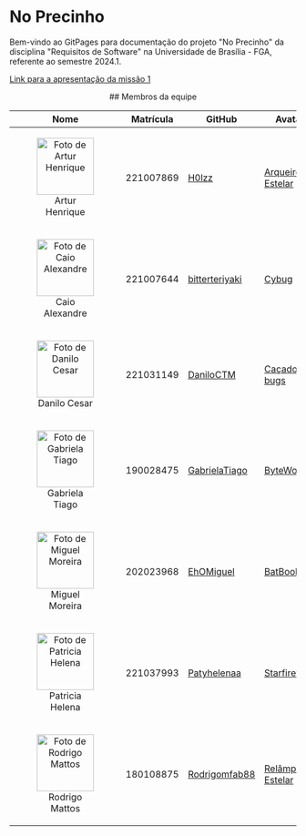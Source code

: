 # No Precinho

Bem-vindo ao GitPages para documentação do projeto "No Precinho" da disciplina "Requisitos de Software" na Universidade de Brasília - FGA, referente ao semestre 2024.1.

<a href="https://youtu.be/t5A6tq2jlvE"> Link para a apresentação da missão 1</a>


<center>
## Membros da equipe



| Nome            | Matrícula  | GitHub                                        | Avatar                                                                      |
|-----------------|------------|-----------------------------------------------|-----------------------------------------------------------------------------|
| <figure align="center"><img src="https://github.com/H0lzz.png" alt="Foto de Artur Henrique" width="100px"/><figcaption>Artur Henrique</figcaption></figure>  | 221007869  | [H0lzz](https://github.com/H0lzz)            | [Arqueiro Estelar](./faccao/#1-artur-henrique)                              |
| <figure align="center"><img src="https://github.com/bitterteriyaki.png" alt="Foto de Caio Alexandre" width="100px"/><figcaption>Caio Alexandre</figcaption></figure>  | 221007644  | [bitterteriyaki](https://github.com/bitterteriyaki) | [Cybug](./faccao/#2-caio-alexandre)                              |
| <figure align="center"><img src="https://github.com/DaniloCTM.png" alt="Foto de Danilo Cesar" width="100px"/><figcaption>Danilo Cesar</figcaption></figure>    | 221031149  | [DaniloCTM](https://github.com/DaniloCTM)    | [Caçador de bugs](./faccao/#3-danilo-cesar)                                |
| <figure align="center"><img src="https://github.com/GabrielaTiago.png" alt="Foto de Gabriela Tiago" width="100px"/><figcaption>Gabriela Tiago</figcaption></figure>  | 190028475  | [GabrielaTiago](https://github.com/GabrielaTiago) | [ByteWoman](./faccao/#4-gabriela-tiago)                              |
| <figure align="center"><img src="https://github.com/EhOMiguel.png" alt="Foto de Miguel Moreira" width="100px"/><figcaption>Miguel Moreira</figcaption></figure>  | 202023968  | [EhOMiguel](https://github.com/EhOMiguel)    | [BatBoolean](./faccao/#5-miguel-moreira-lider-de-faccao)  |
| <figure align="center"><img src="https://github.com/Patyhelenaa.png" alt="Foto de Patricia Helena" width="100px"/><figcaption>Patricia Helena</figcaption></figure> | 221037993  | [Patyhelenaa](https://github.com/Patyhelenaa)| [Starfirewall](./faccao/#6-patricia-helena)                             |
| <figure align="center"><img src="https://github.com/Rodrigomfab88.png" alt="Foto de Rodrigo Mattos" width="100px"/><figcaption>Rodrigo Mattos</figcaption></figure>  | 180108875  | [Rodrigomfab88](https://github.com/Rodrigomfab88) | [Relâmpago Estelar](./faccao/#7-rodrigo-mattos)                              |
                         

</center>
